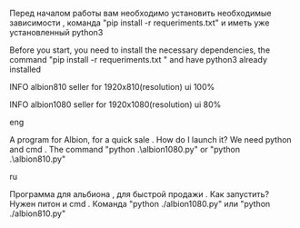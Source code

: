 Перед началом работы вам необходимо установить необходимые зависимости , команда "pip install -r requeriments.txt"  и иметь уже установленный python3

Before you start, you need to install the necessary dependencies, the command "pip install -r requeriments.txt " and have python3 already installed

INFO albion810 seller for 1920x810(resolution) ui 100%

INFO albion1080 seller for 1920x1080(resolution) ui 80%


eng

A program for Albion, for a quick sale . How do I launch it? We need python and cmd . The command "python .\albion1080.py" or "python .\albion810.py" 


ru

Программа для альбиона , для быстрой продажи . Как запустить? Нужен питон и cmd . Команда "python ./albion1080.py" или "python ./albion810.py"


